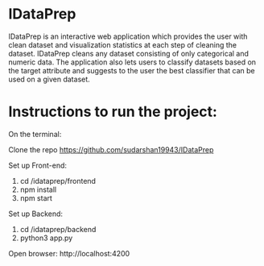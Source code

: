 # IDataPrep

IDataPrep is an interactive web application which provides the user with clean dataset and visualization
statistics at each step of cleaning the dataset. IDataPrep cleans any dataset consisting of only categorical
and numeric data. The application also lets users to classify datasets based on the target attribute and suggests to the user the best classifier that can be used on a given dataset.


# Instructions to run the project:

On the terminal:

Clone the repo https://github.com/sudarshan19943/IDataPrep

Set up Front-end:

1. cd /idataprep/frontend
2. npm install
3. npm start

Set up Backend:
1. cd /idataprep/backend
2. python3 app.py

Open browser: http://localhost:4200
